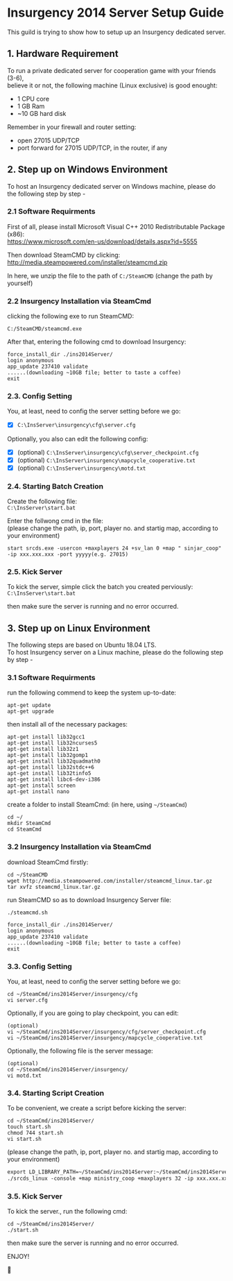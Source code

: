 # Insurgency 2014 Server Setup Guide
This guild is trying to show how to setup up an Insurgency dedicated server.

## 1. Hardware Requirement
To run a private dedicated server for cooperation game with your friends (3-6), <br>
believe it or not, the following machine (Linux exclusive) is good enought:
* 1 CPU core
* 1 GB Ram
* ~10 GB hard disk

Remember in your firewall and router setting:
* open 27015 UDP/TCP
* port forward for 27015 UDP/TCP, in the router, if any

## 2. Step up on Windows Environment
To host an Insurgency dedicated server on Windows machine, please do the following step by step -

### 2.1 Software Requirments
First of all, please install Microsoft Visual C++ 2010 Redistributable Package (x86): <br>
https://www.microsoft.com/en-us/download/details.aspx?id=5555

Then download SteamCMD by clicking: <br>
http://media.steampowered.com/installer/steamcmd.zip

In here, we unzip the file to the path of `C:/SteamCMD`	(change the path by yourself)

### 2.2 Insurgency Installation via SteamCmd
clicking the following exe to run SteamCMD:

``` shell
C:/SteamCMD/steamcmd.exe
```

After that, entering the following cmd to download Insurgency:

``` shell
force_install_dir ./ins2014Server/ 
login anonymous
app_update 237410 validate
......(downloading ~10GB file; better to taste a coffee)
exit
```

### 2.3. Config Setting
You, at least, need to config the server setting before we go:
- [x] `C:\InsServer\insurgency\cfg\server.cfg`

Optionally, you also can edit the following config:
- [x] (optional) `C:\InsServer\insurgency\cfg\server_checkpoint.cfg`
- [x] (optional) `C:\InsServer\insurgency\mapcycle_cooperative.txt`
- [x] (optional) `C:\InsServer\insurgency\motd.txt`

### 2.4. Starting Batch Creation
Create the following file: <br>
`C:\InsServer\start.bat`

Enter the follwong cmd in the file: <br>
(please change the path, ip, port, player no. and startig map, according to your environment)

``` shell
start srcds.exe -usercon +maxplayers 24 +sv_lan 0 +map " sinjar_coop" -ip xxx.xxx.xxx -port yyyyy(e.g. 27015)
```

### 2.5. Kick Server
To kick the server, simple click the batch you created perviously: <br>
`C:\InsServer\start.bat`

then make sure the server is running and no error occurred.

## 3. Step up on Linux Environment
The following steps are based on Ubuntu 18.04 LTS. <br/>
To host Insurgency server on a Linux machine, please do the following step by step -

### 3.1 Software Requirments
run the following commend to keep the system up-to-date:

``` shell
apt-get update
apt-get upgrade
```

then install all of the necessary packages:

``` shell
apt-get install lib32gcc1 
apt-get install lib32ncurses5
apt-get install lib32z1 
apt-get install lib32gomp1
apt-get install lib32quadmath0 
apt-get install lib32stdc++6 
apt-get install lib32tinfo5
apt-get install libc6-dev-i386 
apt-get install screen
apt-get install nano
```

create a folder to install SteamCmd:
(in here, using `~/SteamCmd`)

``` shell
cd ~/
mkdir SteamCmd
cd SteamCmd
```

### 3.2 Insurgency Installation via SteamCmd
download SteamCmd firstly:

``` shell
cd ~/SteamCMD
wget http://media.steampowered.com/installer/steamcmd_linux.tar.gz 
tar xvfz steamcmd_linux.tar.gz
```

run SteamCMD so as to download Insurgency Server file:

``` shell
./steamcmd.sh
```
``` shell
force_install_dir ./ins2014Server/ 
login anonymous
app_update 237410 validate
......(downloading ~10GB file; better to taste a coffee)
exit
```

### 3.3. Config Setting
You, at least, need to config the server setting before we go:
``` shell
cd ~/SteamCmd/ins2014Server/insurgency/cfg
vi server.cfg
```

Optionally, if you are going to play checkpoint, you can edit:
``` shell
(optional)
vi ~/SteamCmd/ins2014Server/insurgency/cfg/server_checkpoint.cfg
vi ~/SteamCmd/ins2014Server/insurgency/mapcycle_cooperative.txt
```
Optionally, the following file is the server message:
``` shell
(optional)
cd ~/SteamCmd/ins2014Server/insurgency/
vi motd.txt
```

### 3.4. Starting Script Creation
To be convenient, we create a script before kicking the server:
``` shell
cd ~/SteamCmd/ins2014Server/ 
touch start.sh
chmod 744 start.sh
vi start.sh
```
(please change the path, ip, port, player no. and startig map, according to your environment)
```xml
export LD_LIBRARY_PATH=~/SteamCmd/ins2014Server:~/SteamCmd/ins2014Server/bin:{$LD_LIBRARY_PATH}
./srcds_linux -console +map ministry_coop +maxplayers 32 -ip xxx.xxx.xxx -port yyyyy(e.g. 27015)
```
### 3.5. Kick Server
To kick the server., run the following cmd:
``` shell
cd ~/SteamCmd/ins2014Server/ 
./start.sh
```
then make sure the server is running and no error occurred.

ENJOY!

:100:

